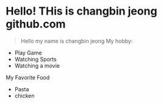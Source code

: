 # Hello! THis is changbin jeong github.com
>  Hello my name is changbin jeong 
My hobby:
* Play Game
* Watching Sports
* Watching a movie


My Favorite Food
* Pasta
* chicken
